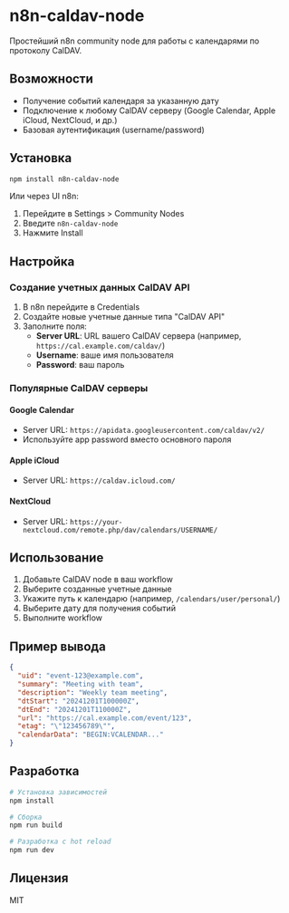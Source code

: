 # n8n-caldav-node

Простейший n8n community node для работы с календарями по протоколу CalDAV.

## Возможности

- Получение событий календаря за указанную дату
- Подключение к любому CalDAV серверу (Google Calendar, Apple iCloud, NextCloud, и др.)
- Базовая аутентификация (username/password)

## Установка

```bash
npm install n8n-caldav-node
```

Или через UI n8n:
1. Перейдите в Settings > Community Nodes
2. Введите `n8n-caldav-node`
3. Нажмите Install

## Настройка

### Создание учетных данных CalDAV API

1. В n8n перейдите в Credentials
2. Создайте новые учетные данные типа "CalDAV API"
3. Заполните поля:
   - **Server URL**: URL вашего CalDAV сервера (например, `https://cal.example.com/caldav/`)
   - **Username**: ваше имя пользователя
   - **Password**: ваш пароль

### Популярные CalDAV серверы

#### Google Calendar
- Server URL: `https://apidata.googleusercontent.com/caldav/v2/`
- Используйте app password вместо основного пароля

#### Apple iCloud
- Server URL: `https://caldav.icloud.com/`

#### NextCloud
- Server URL: `https://your-nextcloud.com/remote.php/dav/calendars/USERNAME/`

## Использование

1. Добавьте CalDAV node в ваш workflow
2. Выберите созданные учетные данные
3. Укажите путь к календарю (например, `/calendars/user/personal/`)
4. Выберите дату для получения событий
5. Выполните workflow

## Пример вывода

```json
{
  "uid": "event-123@example.com",
  "summary": "Meeting with team",
  "description": "Weekly team meeting",
  "dtStart": "20241201T100000Z",
  "dtEnd": "20241201T110000Z",
  "url": "https://cal.example.com/event/123",
  "etag": "\"123456789\"",
  "calendarData": "BEGIN:VCALENDAR..."
}
```

## Разработка

```bash
# Установка зависимостей
npm install

# Сборка
npm run build

# Разработка с hot reload
npm run dev
```

## Лицензия

MIT 
